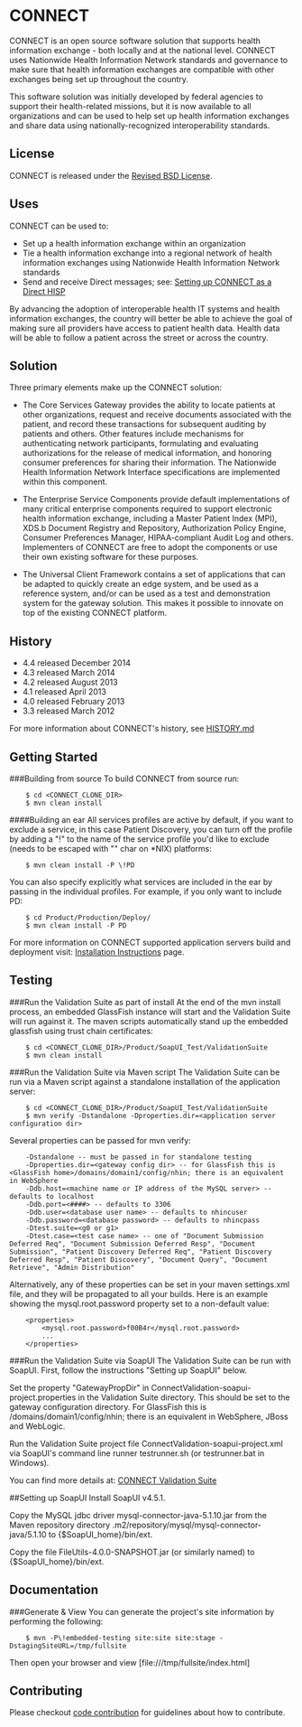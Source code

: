 CONNECT
=======

CONNECT is an open source software solution that supports health information exchange - both locally and at the national level. CONNECT uses Nationwide Health Information Network standards and governance to make sure that health information exchanges are compatible with other exchanges being set up throughout the country.

This software solution was initially developed by federal agencies to support their health-related missions, but it is now available to all organizations and can be used to help set up health information exchanges and share data using nationally-recognized interoperability standards.

License
-------

CONNECT is released under the [Revised BSD License](https://connectopensource.atlassian.net/wiki/x/mQCD).

Uses
----
CONNECT can be used to:

* Set up a health information exchange within an organization
* Tie a health information exchange into a regional network of health information exchanges using Nationwide Health Information Network standards
* Send and receive Direct messages; see: [Setting up CONNECT as a Direct HISP](/Product/Production/Services/DirectCore/README.md)

By advancing the adoption of interoperable health IT systems and health information exchanges, the country will better be able to achieve the goal of making sure all providers have access to patient health data. Health data will be able to follow a patient across the street or across the country.

Solution
--------
Three primary elements make up the CONNECT solution:

* The Core Services Gateway provides the ability to locate patients at other organizations, request and receive documents associated with the patient, and record these transactions for subsequent auditing by patients and others. Other features include mechanisms for authenticating network participants, formulating and evaluating authorizations for the release of medical information, and honoring consumer preferences for sharing their information. The Nationwide Health Information Network Interface specifications are implemented within this component.

* The Enterprise Service Components provide default implementations of many critical enterprise components required to support electronic health information exchange, including a Master Patient Index (MPI), XDS.b Document Registry and Repository, Authorization Policy Engine, Consumer Preferences Manager, HIPAA-compliant Audit Log and others. Implementers of CONNECT are free to adopt the components or use their own existing software for these purposes.

* The Universal Client Framework contains a set of applications that can be adapted to quickly create an edge system, and be used as a reference system, and/or can be used as a test and demonstration system for the gateway solution. This makes it possible to innovate on top of the existing CONNECT platform.

History
-------
* 4.4 released December 2014
* 4.3 released March 2014
* 4.2 released August 2013
* 4.1 released April 2013
* 4.0 released February 2013
* 3.3 released March 2012

For more information about CONNECT's history, see [HISTORY.md](./HISTORY.md)

Getting Started
---------------
###Building from source
To build CONNECT from source run:

        $ cd <CONNECT_CLONE_DIR>
        $ mvn clean install

####Building an ear
All services profiles are active by default, if you want to exclude a service, in this case Patient Discovery, you can turn off the profile by adding a "!" to the name of the service profile you'd like to exclude (needs to be escaped with "\" char on *NIX) platforms:

        $ mvn clean install -P \!PD

You can also specify explicitly what services are included in the ear by passing in the individual profiles.  For example, if you only want to include PD:

        $ cd Product/Production/Deploy/
        $ mvn clean install -P PD

For more information on CONNECT supported application servers build and deployment visit: [Installation Instructions](https://connectopensource.atlassian.net/wiki/x/YoAGAQ) page.
       

Testing
-------
###Run the Validation Suite as part of install
At the end of the mvn install process, an embedded GlassFish instance will start and the Validation Suite will run against it. The maven scripts automatically stand up the embedded glassfish using trust chain certificates:

        $ cd <CONNECT_CLONE_DIR>/Product/SoapUI_Test/ValidationSuite 
        $ mvn clean install

###Run the Validation Suite via Maven script
The Validation Suite can be run via a Maven script against a standalone installation of the application server:

        $ cd <CONNECT_CLONE_DIR>/Product/SoapUI_Test/ValidationSuite
        $ mvn verify -Dstandalone -Dproperties.dir=<application server configuration dir>

Several properties can be passed for mvn verify:

        -Dstandalone -- must be passed in for standalone testing
        -Dproperties.dir=<gateway config dir> -- for GlassFish this is <GlassFish home>/domains/domain1/config/nhin; there is an equivalent in WebSphere 
        -Ddb.host=<machine name or IP address of the MySQL server> --  defaults to localhost
        -Ddb.port=<####> -- defaults to 3306
        -Ddb.user=<database user name> -- defaults to nhincuser
        -Ddb.password=<database password> -- defaults to nhincpass
        -Dtest.suite=<g0 or g1>
        -Dtest.case=<test case name> -- one of "Document Submission Deferred Req", "Document Submission Deferred Resp", "Document Submission", "Patient Discovery Deferred Req", "Patient Discovery Deferred Resp", "Patient Discovery", "Document Query", "Document Retrieve", "Admin Distribution"
		
Alternatively, any of these properties can be set in your maven settings.xml file, and they will be propagated to all your builds.  Here is an example showing the mysql.root.password property set to a non-default value:

        <properties>
            <mysql.root.password>f00B4r</mysql.root.password>
            ...
        </properties>

###Run the Validation Suite via SoapUI
The Validation Suite can be run with SoapUI. First, follow the instructions "Setting up SoapUI" below.

Set the property "GatewayPropDir" in ConnectValidation-soapui-project.properties in the Validation Suite directory. This should be set to the gateway configuration directory. For GlassFish this is <GlassFish home>/domains/domain1/config/nhin; there is an equivalent in WebSphere, JBoss and WebLogic.

Run the Validation Suite project file ConnectValidation-soapui-project.xml via SoapUI's command line runner testrunner.sh (or testrunner.bat in Windows).

You can find more details at: [CONNECT Validation Suite](https://connectopensource.atlassian.net/wiki/x/I4Ch)

##Setting up SoapUI
Install SoapUI v4.5.1.

Copy the MySQL jdbc driver mysql-connector-java-5.1.10.jar from the Maven repository directory .m2/repository/mysql/mysql-connector-java/5.1.10 to {$SoapUI_home}/bin/ext.

Copy the file FileUtils-4.0.0-SNAPSHOT.jar (or similarly named) to {$SoapUI_home}/bin/ext.


Documentation
-------------

###Generate & View
You can generate the project's site information by performing the following: 

        $ mvn -P\!embedded-testing site:site site:stage -DstagingSiteURL=/tmp/fullsite

Then open your browser and view [file:///tmp/fullsite/index.html]

Contributing
------------

Please checkout [code contribution](https://connectopensource.atlassian.net/wiki/x/7gCD) for guidelines about how to contribute.